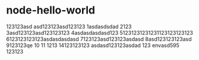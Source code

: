 # node-hello-world

123123asd
asd123123asd123123
1asdasdsdad
2123
3asd123123asd123123123
4asdasdasdasd123
51231231231231123123123123
6123123123123asdasdasdasd
7123123asd123123asdasd
8asd123123123asd
9123123qe
10
11
1213
14123123123
asdasd123123asdad
123
envasd595
123123

